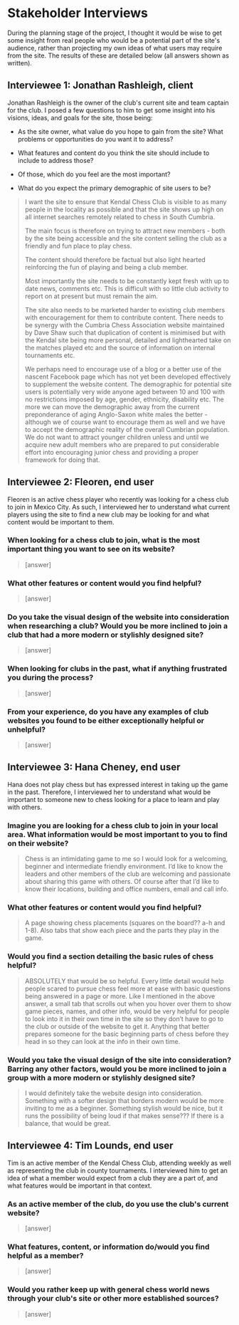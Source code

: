 # Stakeholder Interviews

During the planning stage of the project, I thought it would be wise to get some insight from real people who would be a potential part of the site's audience, rather than projecting my own ideas of what users may require from the site. The results of these are detailed below (all answers shown as written).

## Interviewee 1: Jonathan Rashleigh, client

Jonathan Rashleigh is the owner of the club's current site and team captain for the club. I posed a few questions to him to get some insight into his visions, ideas, and goals for the site, those being:   

- As the site owner, what value do you hope to gain from the site? What problems or opportunities do you want it to address?

- What features and content do you think the site should include to include to address those?

- Of those, which do you feel are the most important?

- What do you expect the primary demographic of site users to be?

> I want the site to ensure that Kendal Chess Club is visible to as many people in the locality as possible and that the site shows up high on all internet searches remotely related to chess in South Cumbria.   
>
> The main focus is therefore on trying to attract new members - both by the site being accessible and the site content selling the club as a friendly and fun place to play chess.   
>
> The content should therefore be factual but also light hearted reinforcing the fun of playing and being a club member. 
>
> Most importantly the site needs to be constantly kept fresh with up to date news, comments etc.  This is difficult with so little club activity to report on at present but must remain the aim.   
>
> The site also needs to be marketed harder to existing club members with encouragement for them to contribute content.  There needs to be synergy with the Cumbria Chess Association website maintained by Dave Shaw such that duplication of content is minimised but with the Kendal site being more personal, detailed and lighthearted  take on the matches played etc and the source of information on internal tournaments etc.   
>
> We perhaps need to encourage use of a blog or a better use of the nascent Facebook page which has not yet been developed effectively to supplement the website content.
The demographic for potential site users is potentially very wide anyone aged between 10 and 100 with no restrictions imposed by age, gender, ethnicity, disability etc.  The more we can move the demographic away from the current preponderance of aging Anglo-Saxon white males the better - although we of course want to encourage them as well  and we have to accept the demographic reality of the overall Cumbrian population. We do not want to attract younger children unless and until we acquire new adult members who are prepared to put considerable effort into encouraging junior chess and providing a proper framework for doing that.

## Interviewee 2: Fleoren, end user

Fleoren is an active chess player who recently was looking for a chess club to join in Mexico City. As such, I interviewed her to understand what current players using the site to find a new club may be looking for and what content would be important to them.

### When looking for a chess club to join, what is the most important thing you want to see on its website?

> [answer]

### What other features or content would you find helpful?

> [answer]

### Do you take the visual design of the website into consideration when researching a club? Would you be more inclined to join a club that had a more modern or stylishly designed site?

> [answer]

### When looking for clubs in the past, what if anything frustrated you during the process? 

> [answer]

### From your experience, do you have any examples of club websites you found to be either exceptionally helpful or unhelpful?

> [answer]

## Interviewee 3: Hana Cheney, end user

Hana does not play chess but has expressed interest in taking up the game in the past. Therefore, I interviewed her to understand what would be important to someone new to chess looking for a place to learn and play with others.

### Imagine you are looking for a chess club to join in your local area. What information would be most important to you to find on their website?

> Chess is an intimidating game to me so I would look for a welcoming, beginner and intermediate friendly environment. I’d like to know the leaders and other members of the club are welcoming and passionate about sharing this game with others. Of course after that I’d like to know their locations, building and office numbers, email and call info.  

### What other features or content would you find helpful?

> A page showing chess placements (squares on the board?? a-h and 1-8). Also tabs that show each piece and the parts they play in the game.  

### Would you find a section detailing the basic rules of chess helpful?

> ABSOLUTELY that would be so helpful. Every little detail would help people scared to pursue chess feel more at ease with basic questions being answered in a page or more. Like I mentioned in the above answer, a small tab that scrolls out when you hover over them to show game pieces, names, and other info, would be very helpful for people to look into it in their own time in the site so they don’t have to go to the club or outside of the website to get it. Anything that better prepares someone for the basic beginning parts of chess before they head in so they can look at the info in their own time.  

### Would you take the visual design of the site into consideration? Barring any other factors, would you be more inclined to join a group with a more modern or stylishly designed site?

> I would definitely take the website design into consideration. Something with a softer design that borders modern would be more inviting to me as a beginner. Something stylish would be nice, but it runs the possibility of being loud if that makes sense??? If there is a balance, that would be great.  

## Interviewee 4: Tim Lounds, end user

Tim is an active member of the Kendal Chess Club, attending weekly as well as representing the club in county tournaments. I interviewed him to get an idea of what a member would expect from a club they are a part of, and what features would be important in that context.

### As an active member of the club, do you use the club's current website?

> [answer]

### What features, content, or information do/would you find helpful as a member?

> [answer]

### Would you rather keep up with general chess world news through your club's site or other more established sources?

> [answer]